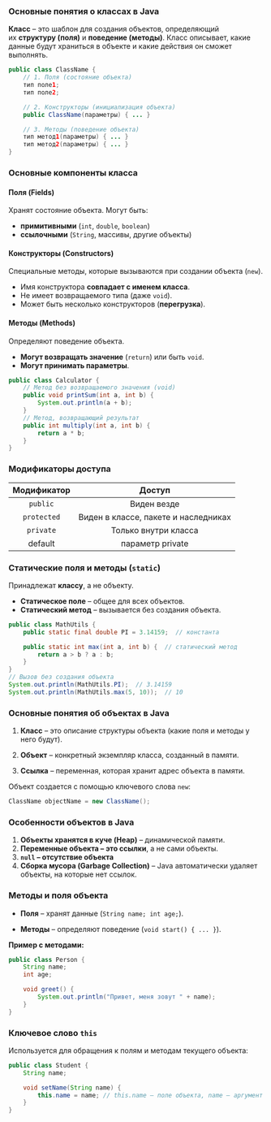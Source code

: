 ### **Основные понятия о классах в Java**
**Класс** – это шаблон для создания объектов, определяющий их **структуру (поля)** и **поведение (методы)**. Класс описывает, какие данные будут храниться в объекте и какие действия он сможет выполнять.
```java
public class ClassName {
    // 1. Поля (состояние объекта)
    тип поле1;
    тип поле2;

    // 2. Конструкторы (инициализация объекта)
    public ClassName(параметры) { ... }

    // 3. Методы (поведение объекта)
    тип метод1(параметры) { ... }
    тип метод2(параметры) { ... }
}
```
### **Основные компоненты класса**
#### **Поля (Fields)**
Хранят состояние объекта. Могут быть:
- **примитивными** (`int`, `double`, `boolean`)
- **ссылочными** (`String`, массивы, другие объекты)
#### **Конструкторы (Constructors)**
Специальные методы, которые вызываются при создании объекта (`new`).
- Имя конструктора **совпадает с именем класса**.
- Не имеет возвращаемого типа (даже `void`).
- Может быть несколько конструкторов (**перегрузка**).
#### **Методы (Methods)**
Определяют поведение объекта.
- **Могут возвращать значение** (`return`) или быть `void`.
- **Могут принимать параметры**.
```java
public class Calculator {
    // Метод без возвращаемого значения (void)
    public void printSum(int a, int b) {
        System.out.println(a + b);
    }
    // Метод, возвращающий результат
    public int multiply(int a, int b) {
        return a * b;
    }
}
```
### **Модификаторы доступа**

| Модификатор |                Доступ                |
| :---------: | :----------------------------------: |
|  `public`   |             Виден везде              |
| `protected` | Виден в классе, пакете и наследниках |
|  `private`  |         Только внутри класса         |
|   default   |           параметр private           |

### **Статические поля и методы (`static`)**
Принадлежат **классу**, а не объекту.
- **Статическое поле** – общее для всех объектов.
- **Статический метод** – вызывается без создания объекта.
```java
public class MathUtils {
    public static final double PI = 3.14159;  // константа

    public static int max(int a, int b) {  // статический метод
        return a > b ? a : b;
    }
}
// Вызов без создания объекта
System.out.println(MathUtils.PI);  // 3.14159
System.out.println(MathUtils.max(5, 10));  // 10
```
### **Основные понятия об объектах в Java**

1. **Класс** – это описание структуры объекта (какие поля и методы у него будут).
    
2. **Объект** – конкретный экземпляр класса, созданный в памяти.
    
3. **Ссылка** – переменная, которая хранит адрес объекта в памяти.

Объект создается с помощью ключевого слова `new`:

```java
ClassName objectName = new ClassName();
```

### **Особенности объектов в Java**

1. **Объекты хранятся в куче (Heap)** – динамической памяти.
2. **Переменные объекта – это ссылки**, а не сами объекты.
3. **`null` – отсутствие объекта**
4.  **Сборка мусора (Garbage Collection)** – Java автоматически удаляет объекты, на которые нет ссылок.

### **Методы и поля объекта**

- **Поля** – хранят данные (`String name; int age;`).
    
- **Методы** – определяют поведение (`void start() { ... }`).

**Пример с методами:**
```java
public class Person {
    String name;
    int age;

    void greet() {
        System.out.println("Привет, меня зовут " + name);
    }
}
```
### **Ключевое слово `this`**
Используется для обращения к полям и методам текущего объекта:

```java
public class Student {
    String name;

    void setName(String name) {
        this.name = name; // this.name – поле объекта, name – аргумент метода
    }
}
```
